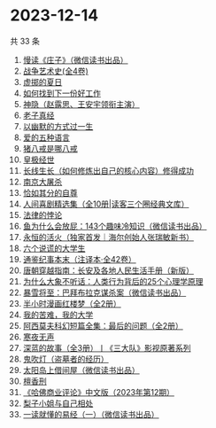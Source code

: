# 2023-12-14

共 33 条

<!-- BEGIN WEREAD -->
<!-- 最后更新时间 2023-12-14 07:05:31 +0800 -->
1. [慢读《庄子》（微信读书出品）](https://weread.qq.com/web/bookDetail/bf332dd0813ab863ag0188b2)
1. [战争艺术史(全4卷)](https://weread.qq.com/web/bookDetail/4f932e30813ab6c6bg0133a0)
1. [虚掷的夏日](https://weread.qq.com/web/bookDetail/a0432af0813ab83bfg0127cb)
1. [如何找到下一份好工作](https://weread.qq.com/web/bookDetail/c3732590813ab83a8g016e57)
1. [神隐（赵露思、王安宇领衔主演）](https://weread.qq.com/web/bookDetail/32932110720abf4a3292ab1)
1. [老子真经](https://weread.qq.com/web/bookDetail/a5c32230813ab71f5g015eab)
1. [以幽默的方式过一生](https://weread.qq.com/web/bookDetail/cbd32140813ab8472g01991a)
1. [爱的五种语言](https://weread.qq.com/web/bookDetail/dcd32a30813ab8607g013ca6)
1. [猪八戒是哪八戒](https://weread.qq.com/web/bookDetail/16d32180813ab855bg019d81)
1. [皇极经世](https://weread.qq.com/web/bookDetail/d7832fb0813ab8596g0104a7)
1. [长线生长（如何修炼出自己的核心内容）修得成功](https://weread.qq.com/web/bookDetail/67a323e0813ab7f5ag0109c0)
1. [南京大屠杀](https://weread.qq.com/web/bookDetail/ed4325105af547ed45154e5)
1. [恰如其分的自尊](https://weread.qq.com/web/bookDetail/2bd320e0813ab861bg014d1d)
1. [人间喜剧精选集（全10册|读客三个圈经典文库）](https://weread.qq.com/web/bookDetail/5a132560715379595a1db00)
1. [法律的悖论](https://weread.qq.com/web/bookDetail/48032000813ab8616g0176c9)
1. [鱼为什么会放屁：143个趣味冷知识（微信读书出品）](https://weread.qq.com/web/bookDetail/ad232cf0813ab861eg0152c5)
1. [永恒的活火（独家首发｜海尔创始人张瑞敏新书）](https://weread.qq.com/web/bookDetail/74632470813ab85bag01018b)
1. [六个说谎的大学生](https://weread.qq.com/web/bookDetail/fd0328b0813ab7e66g013314)
1. [通鉴纪事本末（注译本·全42卷）](https://weread.qq.com/web/bookDetail/aba320b071d0fa39abaeb8a)
1. [唐朝穿越指南：长安及各地人民生活手册（新版）](https://weread.qq.com/web/bookDetail/ed1323205e033ced1eb312a)
1. [为什么大象不听话：人类行为背后的25个心理学原理](https://weread.qq.com/web/bookDetail/5f3329f0813ab7731g010015)
1. [暴雪将至：巴拜布拉克谋杀案（微信读书出品）](https://weread.qq.com/web/bookDetail/a3f32740813ab860cg0109b8)
1. [半小时漫画红楼梦（全2册）](https://weread.qq.com/web/bookDetail/2c432520813ab85f8g0186ca)
1. [我的苦难，我的大学](https://weread.qq.com/web/bookDetail/264328b05cdf13264eb269c)
1. [阿西莫夫科幻短篇全集：最后的问题（全2册）](https://weread.qq.com/web/bookDetail/10a32d30813ab85f8g0175ac)
1. [寒夜无声](https://weread.qq.com/web/bookDetail/50c322f0813ab8601g015335)
1. [深蓝的故事（全3册）丨《三大队》影视原著系列](https://weread.qq.com/web/bookDetail/e3f329d0813ab6f9bg018b89)
1. [鬼吹灯（盗墓者的经历）](https://weread.qq.com/web/bookDetail/c8532e60581277c852d02a1)
1. [太阳岛上借间屋（微信读书出品）](https://weread.qq.com/web/bookDetail/07032f00813ab85d2g0157f3)
1. [檀香刑](https://weread.qq.com/web/bookDetail/1e03256071935f651e0050c)
1. [《哈佛商业评论》中文版（2023年第12期）](https://weread.qq.com/web/bookDetail/15d32d90813ab8633g015876)
1. [梨子小姐与自己相处](https://weread.qq.com/web/bookDetail/6a732be0813ab7d9fg013905)
1. [一读就懂的易经（一）（微信读书出品）](https://weread.qq.com/web/bookDetail/89d32d90813ab85c3g010752)
<!-- END WEREAD -->